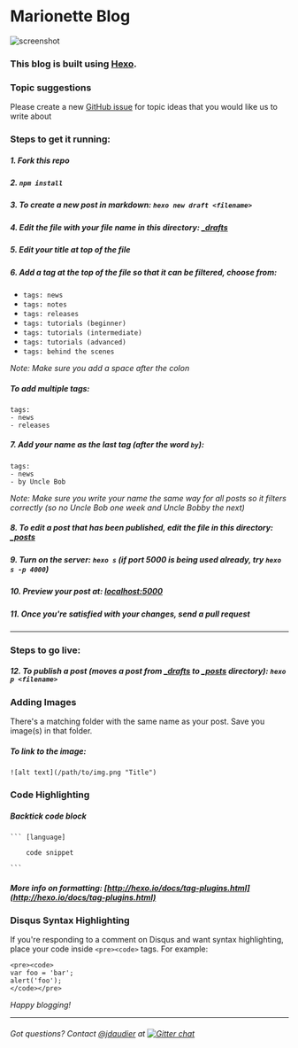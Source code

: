 # Marionette Blog
![screenshot](screenshot.png)

### This blog is built using [Hexo](http://hexo.io).

### Topic suggestions
Please create a new [GitHub issue](https://github.com/marionettejs/blog/issues/new) for topic ideas that you would like us to write about

### Steps to get it running:

##### 1. Fork this repo

##### 2. `npm install`

##### 3. To create a new post in markdown: `hexo new draft <filename>`

##### 4. Edit the file with your file name in this directory: [\_drafts](https://github.com/marionettejs/blog/tree/master/source/_drafts)

##### 5. Edit your title at top of the file

##### 6. Add a tag at the top of the file so that it can be filtered, choose from:
* `tags: news`
* `tags: notes`
* `tags: releases`
* `tags: tutorials (beginner)`
* `tags: tutorials (intermediate)`
* `tags: tutorials (advanced)`
* `tags: behind the scenes`

*Note: Make sure you add a space after the colon*

##### To add multiple tags:

    tags:
    - news
    - releases

##### 7. Add your name as the last tag (after the word `by`):
    tags:
    - news
    - by Uncle Bob


*Note: Make sure you write your name the same way for all posts so it filters correctly (so no Uncle Bob one week and Uncle Bobby the next)*


##### 8. To edit a post that has been **published**, edit the file in this directory: [\_posts](https://github.com/marionettejs/blog/tree/master/source/_posts)

##### 9. Turn on the server: `hexo s` (if port 5000 is being used already, try `hexo s -p 4000`)

##### 10. Preview your post at: [localhost:5000](http://localhost:5000)

##### 11. Once you're satisfied with your changes, send a pull request

----

### Steps to go live:

##### 12. To publish a post (moves a post from [\_drafts](https://github.com/marionettejs/blog/tree/master/source/_drafts) to [\_posts](https://github.com/marionettejs/blog/tree/master/source/_posts) directory): `hexo p <filename>`

### Adding Images
There's a matching folder with the same name as your post. Save you image(s) in that folder.

##### To link to the image:

    ![alt text](/path/to/img.png "Title")

### Code Highlighting

##### Backtick code block

    ``` [language]

        code snippet

    ```

##### More info on formatting: [http://hexo.io/docs/tag-plugins.html](http://hexo.io/docs/tag-plugins.html)

### Disqus Syntax Highlighting
If you're responding to a comment on Disqus and want syntax highlighting, place your code inside `<pre><code>` tags. For example:

    <pre><code>
    var foo = 'bar';
    alert('foo');
    </code></pre>



*Happy blogging!*

***************************
###### Got questions? Contact [@jdaudier](https://github.com/jdaudier) at [![Gitter chat](https://badges.gitter.im/marionettejs/backbone.marionette.png)](https://gitter.im/marionettejs/backbone.marionette)
